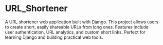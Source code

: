 # URL_Shortener
A URL shortener web application built with Django. This project allows users to create short, easily shareable URLs from long ones. Features include user authentication, URL analytics, and custom short links. Perfect for learning Django and building practical web tools.
